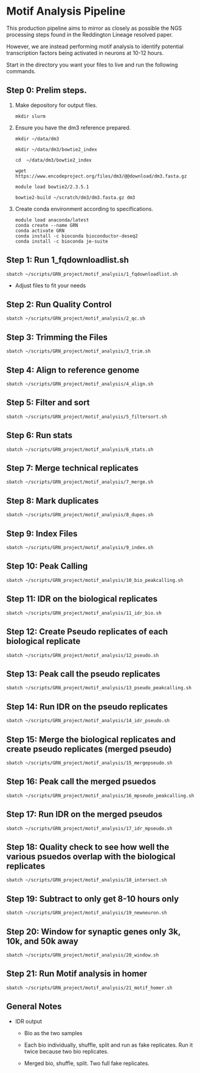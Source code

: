 # Motif Analysis Pipeline

This production pipeline aims to mirror as closely as possible the NGS processing steps found in the Reddington Lineage resolved paper.

However, we are instead performing motif analysis to identify potential transcription factors being activated in neurons at 10-12 hours.

Start in the directory you want your files to live and run the following commands.

## Step 0: Prelim steps.

1. Make depository for output files. 
    
    ```
    mkdir slurm
    ```

2. Ensure you have the dm3 reference prepared. 
    ```
    mkdir ~/data/dm3

    mkdir ~/data/dm3/bowtie2_index

    cd  ~/data/dm3/bowtie2_index

    wget https://www.encodeproject.org/files/dm3/@@download/dm3.fasta.gz

    module load bowtie2/2.3.5.1

    bowtie2-build ~/scratch/dm3/dm3.fasta.gz dm3
    ```

3. Create conda environment according to specifications.
    ```
    module load anaconda/latest
    conda create --name GRN
    conda activate GRN
    conda install -c bioconda bioconductor-deseq2
    conda install -c bioconda je-suite
    ``` 
   
## Step 1: Run 1_fqdownloadlist.sh
```
sbatch ~/scripts/GRN_project/motif_analysis/1_fqdownloadlist.sh 
```
    
- Adjust files to fit your needs

## Step 2: Run Quality Control
```
sbatch ~/scripts/GRN_project/motif_analysis/2_qc.sh
```

## Step 3: Trimming the Files
```
sbatch ~/scripts/GRN_project/motif_analysis/3_trim.sh
```

## Step 4: Align to reference genome
```
sbatch ~/scripts/GRN_project/motif_analysis/4_align.sh
```

## Step 5: Filter and sort
```
sbatch ~/scripts/GRN_project/motif_analysis/5_filtersort.sh
```

## Step 6: Run stats
```
sbatch ~/scripts/GRN_project/motif_analysis/6_stats.sh
```

## Step 7: Merge technical replicates
```
sbatch ~/scripts/GRN_project/motif_analysis/7_merge.sh
```

## Step 8: Mark duplicates
```
sbatch ~/scripts/GRN_project/motif_analysis/8_dupes.sh
```

## Step 9: Index Files
```
sbatch ~/scripts/GRN_project/motif_analysis/9_index.sh
```

## Step 10: Peak Calling
```
sbatch ~/scripts/GRN_project/motif_analysis/10_bio_peakcalling.sh
```

## Step 11: IDR on the biological replicates
```
sbatch ~/scripts/GRN_project/motif_analysis/11_idr_bio.sh
```

## Step 12: Create Pseudo replicates of each biological replicate
```
sbatch ~/scripts/GRN_project/motif_analysis/12_pseudo.sh
```

## Step 13: Peak call the pseudo replicates
```
sbatch ~/scripts/GRN_project/motif_analysis/13_pseudo_peakcalling.sh
```

## Step 14: Run IDR on the pseudo replicates
```
sbatch ~/scripts/GRN_project/motif_analysis/14_idr_pseudo.sh
```

## Step 15: Merge the biological replicates and create pseudo replicates (merged pseudo)
```
sbatch ~/scripts/GRN_project/motif_analysis/15_mergepseudo.sh
```

## Step 16: Peak call the merged psuedos
```
sbatch ~/scripts/GRN_project/motif_analysis/16_mpseudo_peakcalling.sh
```

## Step 17: Run IDR on the merged pseudos
```
sbatch ~/scripts/GRN_project/motif_analysis/17_idr_mpseudo.sh
```

## Step 18: Quality check to see how well the various psuedos overlap with the biological replicates 
```
sbatch ~/scripts/GRN_project/motif_analysis/18_intersect.sh
```

## Step 19: Subtract to only get 8-10 hours only
```
sbatch ~/scripts/GRN_project/motif_analysis/19_newneuron.sh
```

## Step 20: Window for synaptic genes only 3k, 10k, and 50k away
```
sbatch ~/scripts/GRN_project/motif_analysis/20_window.sh
```

## Step 21: Run Motif analysis in homer
```
sbatch ~/scripts/GRN_project/motif_analysis/21_motif_homer.sh
```

## General Notes
- IDR output

    - Bio as the two samples

    - Each bio individually, shuffle, split and run as fake replicates. Run it twice because two bio replicates.
  
    - Merged bio, shuffle, split. Two full fake replicates.
